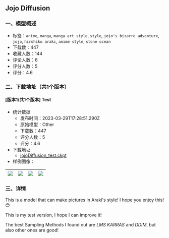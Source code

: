 ## Jojo Diffusion
### 一、模型概述

- 标签：`anime`, `manga`, `manga art style`, `style`, `jojo's bizarre adventure`, `jojo`, `hirohiko araki`, `anime style`, `stone ocean`
- 下载数：447
- 收藏人数：144
- 评论人数：6
- 评分人数：5
- 评分：4.6

### 二、下载地址（共1个版本）

#### [版本1/共1个版本] Test

- 统计数据
  - 发布时间：2023-03-29T17:28:51.290Z
  - 原始模型：Other
  - 下载数：447
  - 评分人数：5
  - 评分：4.6
- 下载地址
  - [jojoDiffusion_test.ckpt](https://civitai.com/api/download/models/31434)
- 样例图像：

| <img src="https://image.civitai.com/xG1nkqKTMzGDvpLrqFT7WA/140d686b-3a8e-4679-c0c6-c192057cc900/width=450/357536.jpeg" /> | <img src="https://image.civitai.com/xG1nkqKTMzGDvpLrqFT7WA/4bf95d5c-9e0e-4ab0-1346-79e3b3db2f00/width=450/357541.jpeg" /> | <img src="https://image.civitai.com/xG1nkqKTMzGDvpLrqFT7WA/c19ca60d-68d4-4f89-fbc7-ca6b0b45b800/width=450/357540.jpeg" /> | <img src="https://image.civitai.com/xG1nkqKTMzGDvpLrqFT7WA/9c544489-fb0b-4317-537b-cb48e88def00/width=450/357539.jpeg" /> |
| ---- | ---- | ---- | ---- |


### 三、详情
<p>This is a model that can make pictures in Araki's style! I hope you enjoy this! 😊</p><p></p><p>This is my test version, I hope I can improve it! </p><p></p><p>The best Sampling Methods I found out are <em>LMS KARRAS </em>and<em> DDIM</em>, but also other ones are good!</p>